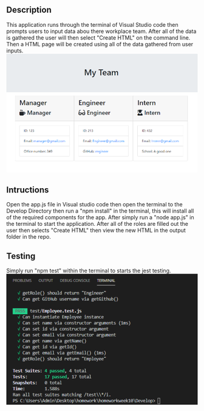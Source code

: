 ## Description ##
This application runs through the terminal of Visual Studio code then prompts users to input data abou there workplace team. After all of the data is gathered the user will then select "Create HTML" on the command line. Then a HTML page will be created using all of the data gathered from user inputs.
![Demo](./Develop/demo.png)
## Intructions ##
Open the app.js file in Visual studio code then open the terminal to the Develop Directory then run a "npm install" in the terminal, this will install all of the required components for the app. After simply run a "node app.js" in the terminal to start the application. After all of the roles are filled out the user then selects "Create HTML" then view the new HTML in the output folder in the repo.        

## Testing ##
Simply run "npm test" within the terminal to starts the jest testing.
![test](./Develop/tests.png)